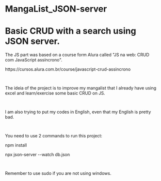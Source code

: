 # MangaList_JSON-server
<h1>Basic CRUD with a search using JSON server.</h1>

<p>The JS part was based on a course form Alura called "JS na web: CRUD com JavaScript assíncrono".</p>
<p>https://cursos.alura.com.br/course/javascript-crud-assincrono</p><br>

<p>The ideia of the project is to improve my mangalist that I already have using excel and learn/exercise some basic CRUD on JS.</p><br>

<p>I am also trying to put my codes in English, even that my English is pretty bad.</p><br>

<p>You need to use 2 commands to run this project:</p>
<p>npm install</p>
<p>npx json-server --watch db.json </p><br>

<p>Remember to use sudo if you are not using windows.</p>
